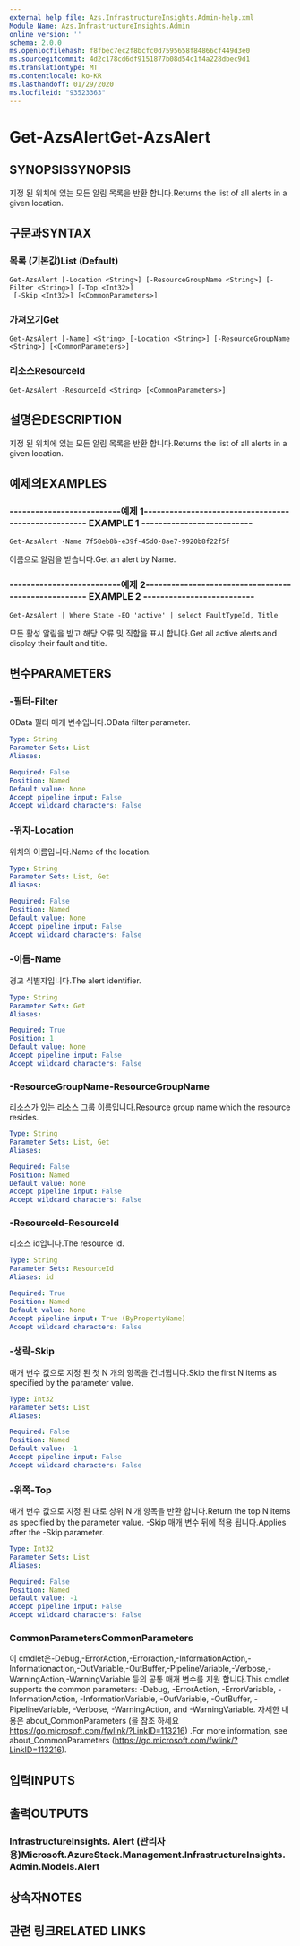 ```yaml
---
external help file: Azs.InfrastructureInsights.Admin-help.xml
Module Name: Azs.InfrastructureInsights.Admin
online version: ''
schema: 2.0.0
ms.openlocfilehash: f8fbec7ec2f8bcfc0d7595658f84866cf449d3e0
ms.sourcegitcommit: 4d2c178cd6df9151877b08d54c1f4a228dbec9d1
ms.translationtype: MT
ms.contentlocale: ko-KR
ms.lasthandoff: 01/29/2020
ms.locfileid: "93523363"
---
```

# <span data-ttu-id="6f43b-101">Get-AzsAlert</span><span class="sxs-lookup"><span data-stu-id="6f43b-101">Get-AzsAlert</span></span>

## <span data-ttu-id="6f43b-102">SYNOPSIS</span><span class="sxs-lookup"><span data-stu-id="6f43b-102">SYNOPSIS</span></span>
<span data-ttu-id="6f43b-103">지정 된 위치에 있는 모든 알림 목록을 반환 합니다.</span><span class="sxs-lookup"><span data-stu-id="6f43b-103">Returns the list of all alerts in a given location.</span></span>

## <span data-ttu-id="6f43b-104">구문과</span><span class="sxs-lookup"><span data-stu-id="6f43b-104">SYNTAX</span></span>

### <span data-ttu-id="6f43b-105">목록 (기본값)</span><span class="sxs-lookup"><span data-stu-id="6f43b-105">List (Default)</span></span>
```
Get-AzsAlert [-Location <String>] [-ResourceGroupName <String>] [-Filter <String>] [-Top <Int32>]
 [-Skip <Int32>] [<CommonParameters>]
```

### <span data-ttu-id="6f43b-106">가져오기</span><span class="sxs-lookup"><span data-stu-id="6f43b-106">Get</span></span>
```
Get-AzsAlert [-Name] <String> [-Location <String>] [-ResourceGroupName <String>] [<CommonParameters>]
```

### <span data-ttu-id="6f43b-107">리소스</span><span class="sxs-lookup"><span data-stu-id="6f43b-107">ResourceId</span></span>
```
Get-AzsAlert -ResourceId <String> [<CommonParameters>]
```

## <span data-ttu-id="6f43b-108">설명은</span><span class="sxs-lookup"><span data-stu-id="6f43b-108">DESCRIPTION</span></span>
<span data-ttu-id="6f43b-109">지정 된 위치에 있는 모든 알림 목록을 반환 합니다.</span><span class="sxs-lookup"><span data-stu-id="6f43b-109">Returns the list of all alerts in a given location.</span></span>

## <span data-ttu-id="6f43b-110">예제의</span><span class="sxs-lookup"><span data-stu-id="6f43b-110">EXAMPLES</span></span>

### <span data-ttu-id="6f43b-111">--------------------------예제 1--------------------------</span><span class="sxs-lookup"><span data-stu-id="6f43b-111">-------------------------- EXAMPLE 1 --------------------------</span></span>
```
Get-AzsAlert -Name 7f58eb8b-e39f-45d0-8ae7-9920b8f22f5f
```

<span data-ttu-id="6f43b-112">이름으로 알림을 받습니다.</span><span class="sxs-lookup"><span data-stu-id="6f43b-112">Get an alert by Name.</span></span>

### <span data-ttu-id="6f43b-113">--------------------------예제 2--------------------------</span><span class="sxs-lookup"><span data-stu-id="6f43b-113">-------------------------- EXAMPLE 2 --------------------------</span></span>
```
Get-AzsAlert | Where State -EQ 'active' | select FaultTypeId, Title
```

<span data-ttu-id="6f43b-114">모든 활성 알림을 받고 해당 오류 및 직함을 표시 합니다.</span><span class="sxs-lookup"><span data-stu-id="6f43b-114">Get all active alerts and display their fault and title.</span></span>

## <span data-ttu-id="6f43b-115">변수</span><span class="sxs-lookup"><span data-stu-id="6f43b-115">PARAMETERS</span></span>

### <span data-ttu-id="6f43b-116">-필터</span><span class="sxs-lookup"><span data-stu-id="6f43b-116">-Filter</span></span>
<span data-ttu-id="6f43b-117">OData 필터 매개 변수입니다.</span><span class="sxs-lookup"><span data-stu-id="6f43b-117">OData filter parameter.</span></span>

```yaml
Type: String
Parameter Sets: List
Aliases: 

Required: False
Position: Named
Default value: None
Accept pipeline input: False
Accept wildcard characters: False
```

### <span data-ttu-id="6f43b-118">-위치</span><span class="sxs-lookup"><span data-stu-id="6f43b-118">-Location</span></span>
<span data-ttu-id="6f43b-119">위치의 이름입니다.</span><span class="sxs-lookup"><span data-stu-id="6f43b-119">Name of the location.</span></span>

```yaml
Type: String
Parameter Sets: List, Get
Aliases: 

Required: False
Position: Named
Default value: None
Accept pipeline input: False
Accept wildcard characters: False
```

### <span data-ttu-id="6f43b-120">-이름</span><span class="sxs-lookup"><span data-stu-id="6f43b-120">-Name</span></span>
<span data-ttu-id="6f43b-121">경고 식별자입니다.</span><span class="sxs-lookup"><span data-stu-id="6f43b-121">The alert identifier.</span></span>

```yaml
Type: String
Parameter Sets: Get
Aliases: 

Required: True
Position: 1
Default value: None
Accept pipeline input: False
Accept wildcard characters: False
```

### <span data-ttu-id="6f43b-122">-ResourceGroupName</span><span class="sxs-lookup"><span data-stu-id="6f43b-122">-ResourceGroupName</span></span>
<span data-ttu-id="6f43b-123">리소스가 있는 리소스 그룹 이름입니다.</span><span class="sxs-lookup"><span data-stu-id="6f43b-123">Resource group name which the resource resides.</span></span>

```yaml
Type: String
Parameter Sets: List, Get
Aliases: 

Required: False
Position: Named
Default value: None
Accept pipeline input: False
Accept wildcard characters: False
```

### <span data-ttu-id="6f43b-124">-ResourceId</span><span class="sxs-lookup"><span data-stu-id="6f43b-124">-ResourceId</span></span>
<span data-ttu-id="6f43b-125">리소스 id입니다.</span><span class="sxs-lookup"><span data-stu-id="6f43b-125">The resource id.</span></span>

```yaml
Type: String
Parameter Sets: ResourceId
Aliases: id

Required: True
Position: Named
Default value: None
Accept pipeline input: True (ByPropertyName)
Accept wildcard characters: False
```

### <span data-ttu-id="6f43b-126">-생략</span><span class="sxs-lookup"><span data-stu-id="6f43b-126">-Skip</span></span>
<span data-ttu-id="6f43b-127">매개 변수 값으로 지정 된 첫 N 개의 항목을 건너뜁니다.</span><span class="sxs-lookup"><span data-stu-id="6f43b-127">Skip the first N items as specified by the parameter value.</span></span>

```yaml
Type: Int32
Parameter Sets: List
Aliases: 

Required: False
Position: Named
Default value: -1
Accept pipeline input: False
Accept wildcard characters: False
```

### <span data-ttu-id="6f43b-128">-위쪽</span><span class="sxs-lookup"><span data-stu-id="6f43b-128">-Top</span></span>
<span data-ttu-id="6f43b-129">매개 변수 값으로 지정 된 대로 상위 N 개 항목을 반환 합니다.</span><span class="sxs-lookup"><span data-stu-id="6f43b-129">Return the top N items as specified by the parameter value.</span></span>
<span data-ttu-id="6f43b-130">-Skip 매개 변수 뒤에 적용 됩니다.</span><span class="sxs-lookup"><span data-stu-id="6f43b-130">Applies after the -Skip parameter.</span></span>

```yaml
Type: Int32
Parameter Sets: List
Aliases: 

Required: False
Position: Named
Default value: -1
Accept pipeline input: False
Accept wildcard characters: False
```

### <span data-ttu-id="6f43b-131">CommonParameters</span><span class="sxs-lookup"><span data-stu-id="6f43b-131">CommonParameters</span></span>
<span data-ttu-id="6f43b-132">이 cmdlet은-Debug,-ErrorAction,-Erroraction,-InformationAction,-Informationaction,-OutVariable,-OutBuffer,-PipelineVariable,-Verbose,-WarningAction,-WarningVariable 등의 공통 매개 변수를 지원 합니다.</span><span class="sxs-lookup"><span data-stu-id="6f43b-132">This cmdlet supports the common parameters: -Debug, -ErrorAction, -ErrorVariable, -InformationAction, -InformationVariable, -OutVariable, -OutBuffer, -PipelineVariable, -Verbose, -WarningAction, and -WarningVariable.</span></span> <span data-ttu-id="6f43b-133">자세한 내용은 about_CommonParameters (을 참조 하세요 https://go.microsoft.com/fwlink/?LinkID=113216) .</span><span class="sxs-lookup"><span data-stu-id="6f43b-133">For more information, see about_CommonParameters (https://go.microsoft.com/fwlink/?LinkID=113216).</span></span>

## <span data-ttu-id="6f43b-134">입력</span><span class="sxs-lookup"><span data-stu-id="6f43b-134">INPUTS</span></span>

## <span data-ttu-id="6f43b-135">출력</span><span class="sxs-lookup"><span data-stu-id="6f43b-135">OUTPUTS</span></span>

### <span data-ttu-id="6f43b-136">InfrastructureInsights. Alert (관리자 용)</span><span class="sxs-lookup"><span data-stu-id="6f43b-136">Microsoft.AzureStack.Management.InfrastructureInsights.Admin.Models.Alert</span></span>

## <span data-ttu-id="6f43b-137">상속자</span><span class="sxs-lookup"><span data-stu-id="6f43b-137">NOTES</span></span>

## <span data-ttu-id="6f43b-138">관련 링크</span><span class="sxs-lookup"><span data-stu-id="6f43b-138">RELATED LINKS</span></span>

